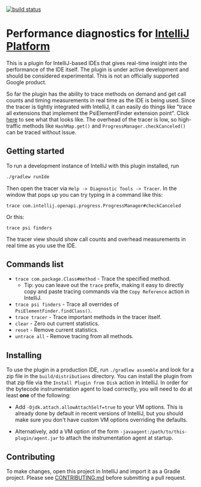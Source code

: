 [![build status](https://github.com/google/ide-perf/workflows/build/badge.svg)](https://github.com/google/ide-perf/actions?query=branch%3Amaster)

Performance diagnostics for [IntelliJ Platform](https://www.jetbrains.com/opensource/idea/)
===
This is a plugin for IntelliJ-based IDEs that gives real-time insight into the performance
of the IDE itself. The plugin is under active development and should be considered experimental.
This is not an officially supported Google product.

So far the plugin has the ability to trace methods on demand and get call counts and timing
measurements in real time as the IDE is being used. Since the tracer is tightly integrated with
IntelliJ, it can easily do things like "trace all extensions that implement the PsiElementFinder
extension point". Click [here](http://services.google.com/fh/files/misc/trace-psi-finders.png)
to see what that looks like. The overhead of the tracer is low, so high-traffic methods like
`HashMap.get()` and `ProgressManager.checkCanceled()` can be traced without issue.

Getting started
---
To run a development instance of IntelliJ with this plugin installed, run
```bash
./gradlew runIde
```
Then open the tracer via `Help -> Diagnostic Tools -> Tracer`. In the window that pops up
you can try typing in a command like this:
```
trace com.intellij.openapi.progress.ProgressManager#checkCanceled
```
Or this:
```
trace psi finders
```
The tracer view should show call counts and overhead measurements in real time as you use the IDE.

Commands list
---

- `trace com.package.Class#method` - Trace the specified method.
  - Tip: you can leave out the `trace` prefix, making it easy to directly copy and paste
    tracing commands via the `Copy Reference` action in IntelliJ.
- `trace psi finders` - Trace all overrides of `PsiElementFinder.findClass()`.
- `trace tracer` - Trace important methods in the tracer itself.
- `clear` - Zero out current statistics.
- `reset` - Remove current statistics.
- `untrace all` - Remove tracing from all methods.

Installing
---
To use the plugin in a production IDE, run `./gradlew assemble` and look for a zip file
in the `build/distributions` directory. You can install the plugin from that zip file via
the `Install Plugin from Disk` action in IntelliJ. In order for the bytecode instrumentation agent
to load correctly, you will need to do at least **one** of the following:

- Add `-Djdk.attach.allowAttachSelf=true` to your VM options. This is already done by default
  in recent versions of IntelliJ, but you should make sure you don't have custom VM options
  overriding the defaults.

- Alternatively, add a VM option of the form `-javaagent:/path/to/this-plugin/agent.jar`
  to attach the instrumentation agent at startup.

Contributing
---
To make changes, open this project in IntelliJ and import it as a Gradle project. Please
see [CONTRIBUTING.md](CONTRIBUTING.md) before submitting a pull request.

